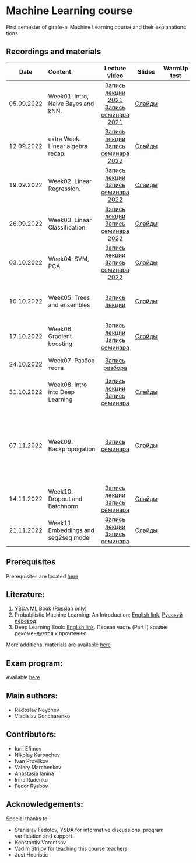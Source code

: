 # Machine Learning course

First semester of girafe-ai Machine Learning course and their explanations tions

## Recordings and materials

| Date   | Content                | Lecture video | Slides               | WarmUp test             | HW                  | Deadline          | Comments |
|:------:|:-----------------------|:------------:|:------------:|:-----------------------:|:------------------------:|:----------------------:|:----------------------:|
| 05.09.2022 | Week01. Intro, Naive Bayes and kNN. | [Запись лекции 2021](https://youtu.be/74Kd-rNxSm0) [Запись семинара 2021](https://youtu.be/bzCwHkO-YEk)| [Слайды](week0_01_naive_bayes/lect001_intro_knn_naive_bayes.pdf) | | [Assignment 01: kNN](homeworks/assignment0_01_knn) | 23.59 AOE, 03.10.2022 | *По техническим причинам запись лекции 2022 года не велась*
| 12.09.2022 | extra Week. Linear algebra recap. | [Запись лекции](https://youtu.be/vKfdtHnXVEY?list=PLJR10EXrBaAv2vPy05qesewHv9JFc8ZjM) [Запись семинара 2022](https://youtu.be/Ha3pJJnt5YA?list=PLJR10EXrBaAv2vPy05qesewHv9JFc8ZjM)| [Слайды](week0_00_linear_algebra_recap/lecture00-linear_algebra_recap.pdf) |  | |  |  |
| 19.09.2022     | Week02. Linear Regression. | [Запись лекции](https://youtu.be/imzlM4jRbD4?list=PLJR10EXrBaAv2vPy05qesewHv9JFc8ZjM) [Запись семинара 2022](https://youtu.be/LLGLeM3JKDQ?list=PLJR10EXrBaAv2vPy05qesewHv9JFc8ZjM) | [Слайды](week0_02_linear_reg/lect002_linear_regression.pdf) |  |  [Assignment 02: Linear Regression](homeworks/assignment0_02_lin_reg) | 23.59 AOE, 10.10.2022 |  |
| 26.09.2022     | Week03. Linear Classification. | [Запись лекции](https://youtu.be/db1XU_WJHFs?list=PLJR10EXrBaAv2vPy05qesewHv9JFc8ZjM) [Запись семинара 2022](https://youtu.be/vSeETg1two8)   | [Слайды](week0_03_linear_classification/msai-ml_s21_lect003_logistic_regression.pdf)   |  | [Lab01: ML pipeline](https://github.com/girafe-ai/ml-course/tree/22f_basic/homeworks/lab01_ml_pipeline) | 23.59 AOE 10.11.2022 | 
| 03.10.2022     | Week04. SVM, PCA. | [Запись лекции](https://youtu.be/mlA-XxC9Ugg?list=PLJR10EXrBaAv2vPy05qesewHv9JFc8ZjM) [Запись семинара 2022](https://youtu.be/z-JqKoyHHRI?list=PLJR10EXrBaAv2vPy05qesewHv9JFc8ZjM)   | [Слайды](week0_04_svm_and_pca/lect004_svm_pca.pdf) |  |  [Assignment 03: SVM kernel](https://github.com/girafe-ai/ml-course/tree/22f_basic/homeworks/assignment0_03_svm) | 23.59 AOE, 24.10.2022 |  
| 10.10.2022     | Week05. Trees and ensembles | [Запись лекции](https://youtu.be/kbNZsQj2eHk)   | [Слайды](week0_05_trees_and_ensembles/lect005_trees_and_ensembles_style.pdf) | | [Optional assignment 04: Tree from scratch](https://github.com/girafe-ai/ml-course/tree/22f_basic/homeworks/assignment0_04_tree) | 23.59 AOE, 22.12.2022 | Вместо семинара проходила контрольная работа | 
| 17.10.2022     | Week06. Gradient boosting | [Запись лекции](https://youtu.be/Y97xrRiLY1Q) [Запись семинара](https://youtu.be/4vo39B6M270)   | [Слайды](week0_06_boosting/week0_06_gradient_boosting.pdf) | | | |  | 
| 24.10.2022     | Week07. Разбор теста | [Запись разбора](https://youtu.be/YiO1N6yVJcg)    |  | | | | Вместо лекции были тест и разбор. | 
| 31.10.2022     | Week08. Intro into Deep Learning | [Запись лекции](https://youtu.be/G--msc2IR-Y) [Запись семинара](https://youtu.be/0WMAfRuFHy8)   | [Слайды](https://github.com/girafe-ai/ml-course/blob/22f_basic/week0_07_intro_to_DL/lect007_intro_to_dl_style.pdf) | | | |  | 
| 07.11.2022     | Week09. Backpropogation |  [Запись семинара](https://youtu.be/HGk5xQ0azdo)   | [Слайды]() | | | | Лекция не велась по причине болезни преподавателя, однако был проведён дополнительный семинар по backpropogation | 
| 14.11.2022     | Week10. Dropout and Batchnorm | [Запись лекции](https://youtu.be/UtEV_ILJTA0) [Запись семинара](https://youtu.be/tq-mmdsW5QI)   | [Слайды](https://github.com/girafe-ai/ml-course/blob/22f_basic/week0_08_dropout_batchnorm/lect008_deeplearning_part_2_style.pdf) | | | |  | 
| 21.11.2022     | Week11. Embeddings and seq2seq model | [Запись лекции](https://youtu.be/kUAnB_Leg6E) [Запись семинара](https://youtu.be/KOIEozoCQo0)   | [Слайды](https://github.com/girafe-ai/ml-course/blob/22f_basic/week0_09_embeddings_and_seq2seq/lect009_Language_models_and_RNN.pdf) | | | |  | 



## Prerequisites
Prerequisites are located [here](./prerequisites.md).

## Literature:
1. [YSDA ML Book](https://academy.yandex.ru/dataschool/book) (Russian only)
2. Probabilistic Machine Learning: An Introduction; [English link](https://probml.github.io/pml-book/book1.html), [Русский перевод](https://dmkpress.com/catalog/computer/data/978-5-93700-119-1/)
3. Deep Learning Book: [English link](https://www.deeplearningbook.org/). Первая часть (Part I) крайне рекомендуется к прочтению.
 
More additional materials are available [here](https://github.com/girafe-ai/ml-course/blob/22f_basic/extra_materials.md)

## Exam program:
Available [here](./approximate_program.pdf)


## Main authors:
* Radoslav Neychev
* Vladislav Goncharenko

## Contributors:
* Iurii Efimov
* Nikolay Karpachev
* Ivan Provilkov
* Valery Marchenkov
* Anastasia Ianina
* Irina Rudenko
* Fedor Ryabov

## Acknowledgements:
Special thanks to:
* Stanislav Fedotov, YSDA for informative discussions, program verification and support.
* Konstantiv Vorontsov
* Vadim Strijov for teaching this course teachers
* Just Heuristic




